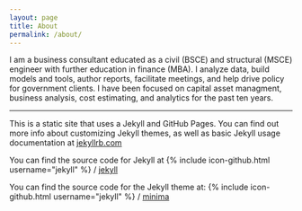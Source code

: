 ```yaml
---
layout: page
title: About
permalink: /about/
---
```

I am a business consultant educated as a civil (BSCE) and structural (MSCE) engineer with further education in finance (MBA). I analyze data, build models and tools, author reports, facilitate meetings, and help drive policy for government clients. I have been focused on capital asset managment, business analysis, cost estimating, and analytics for the past ten years.

---

This is a static site that uses a Jekyll and GitHub Pages. You can find out more info about customizing Jekyll themes, as well as basic Jekyll usage documentation at [jekyllrb.com](https://jekyllrb.com/)

You can find the source code for Jekyll at
{% include icon-github.html username="jekyll" %} /
[jekyll](https://github.com/jekyll/jekyll)

You can find the source code for the Jekyll theme at:
{% include icon-github.html username="jekyll" %} /
[minima](https://github.com/jekyll/minima)

